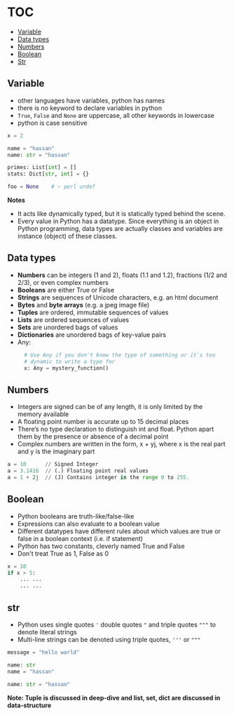 # TOC
* [Variable](/data_types_and_variables.md#variable)
* [Data types](/data_types_and_variables.md#data-types)
* [Numbers](/data_types_and_variables.md#numbers)
* [Boolean](/data_types_and_variables.md#boolean)
* [Str](/data_types_and_variables.md#str)

## Variable
* other languages have variables, python has names
* there is no keyword to declare variables in python
* `True`, `False` and `None` are uppercase, all other keywords in lowercase
* python is case sensitive

```python
x = 2

name = "hassan"
name: str = "hassan"

primes: List[int] = []
stats: Dict[str, int] = {}

foo = None    # ~ perl undef
```
**Notes**    
* It acts like dynamically typed, but it is statically typed behind the scene.
* Every value in Python has a datatype. Since everything is an object in Python programming, data types are actually classes and variables are instance (object) of these classes.

## Data types
* **Numbers** can be integers (1 and 2), floats (1.1 and 1.2), fractions (1/2 and 2/3), or even complex numbers
* **Booleans** are either True or False
* **Strings** are sequences of Unicode characters, e.g. an html document
* **Bytes** and **byte arrays** (e.g. a jpeg image file)
* **Tuples** are ordered, immutable sequences of values
* **Lists** are ordered sequences of values
* **Sets** are unordered bags of values
* **Dictionaries** are unordered bags of key-value pairs
* Any:
  ```python
    # Use Any if you don't know the type of something or it's too
    # dynamic to write a type for
    x: Any = mystery_function()
  ```

## Numbers
* Integers are signed can be of any length, it is only limited by the memory available
* A floating point number is accurate up to 15 decimal places
* There’s no type declaration to distinguish int and float. Python apart them by the presence or absence of a decimal point
* Complex numbers are written in the form, x + yj, where x is the real part and y is the imaginary part
```python
a = 10      // Signed Integer
a = 3.1416  // (.) Floating point real values
a = 1 + 2j  // (J) Contains integer in the range 0 to 255.
```

## Boolean
* Python booleans are truth-like/false-like
* Expressions can also evaluate to a boolean value
* Different datatypes have different rules about which values are true or false in a boolean context (i.e. if statement)
* Python has two constants, cleverly named True and False
* Don't treat True as 1, False as 0
```python
x = 10
if x > 5:
    ... ...
    ... ...
```

## str
* Python uses single quotes `'` double quotes `"` and triple quotes `"""` to denote literal strings
* Multi-line strings can be denoted using triple quotes, `'''` or `"""`
```python
message = "hello world"

name: str
name = "hassan"

name: str = "hassan"
```

**Note: Tuple is discussed in deep-dive and list, set, dict are discussed in data-structure**
